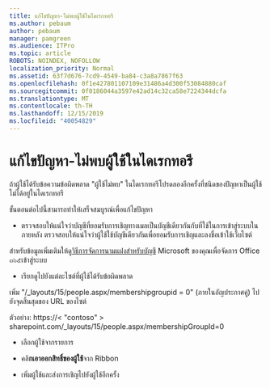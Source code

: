 ```yaml
---
title: แก้ไขปัญหา-ไม่พบผู้ใช้ในไดเรกทอรี
ms.author: pebaum
author: pebaum
manager: pamgreen
ms.audience: ITPro
ms.topic: article
ROBOTS: NOINDEX, NOFOLLOW
localization_priority: Normal
ms.assetid: 63f7d676-7cd9-4549-ba84-c3a8a7867f63
ms.openlocfilehash: 0f1e427801107109e31486a4d300f53084880caf
ms.sourcegitcommit: 0f0186044a3597e42ad14c32ca58e7224344dcfa
ms.translationtype: MT
ms.contentlocale: th-TH
ms.lasthandoff: 12/15/2019
ms.locfileid: "40054829"
---
```

# <a name="troubleshoot-issue---user-not-found-in-directory"></a>แก้ไขปัญหา-ไม่พบผู้ใช้ในไดเรกทอรี

ถ้าผู้ใช้ได้รับข้อความข้อผิดพลาด "ผู้ใช้ไม่พบ" ในไดเรกทอรีโปรดลองอีกครั้งที่ชนิดของปัญหาเป็นผู้ใช้ไม่ได้อยู่ในไดเรกทอรี

ขั้นตอนต่อไปนี้สามารถทำให้เสร็จสมบูรณ์เพื่อแก้ไขปัญหา

- ตรวจสอบให้แน่ใจว่าบัญชีที่ยอมรับการเชิญทางเมลเป็นบัญชีเดียวกันกับที่ใช้ในการเข้าสู่ระบบในภายหลัง ตรวจสอบให้แน่ใจว่าผู้ใช้ใช้บัญชีเดียวกันเพื่อยอมรับการเชิญและลงชื่อเข้าใช้เว็บไซต์ 

สำหรับข้อมูลเพิ่มเติมให้ดู[วิธีการจัดการนามแฝงสำหรับบัญชี</a> Microsoft ของคุณเพื่อจัดการ Office ๓๖๕เข้าสู่ระบบ](https://support.microsoft.com/help/12407/microsoft-account-how-to-manage-aliases) 

- เรียกดูไปยังแต่ละไซต์ที่ผู้ใช้ได้รับข้อผิดพลาด 

เพิ่ม "/_layouts/15/people.aspx/membershipgroupid = 0" (ภายในอัญประกาศคู่) ไปยังจุดสิ้นสุดของ URL ของไซต์ 

ตัวอย่าง: https://< "contoso" > sharepoint.com/_layouts/15/people.aspx/membershipGroupId=0

- เลือกผู้ใช้จากรายการ

- คลิ**กเอาออกสิทธิ์ของผู้ใช้**จาก Ribbon 
-  เพิ่มผู้ใช้และส่งการเชิญไปยังผู้ใช้อีกครั้ง

